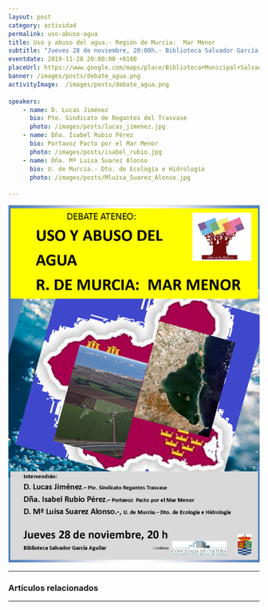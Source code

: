 ```yaml
---
layout: post
category: actividad
permalink: uso-abuso-agua
title: Uso y abuso del agua.- Región de Murcia:  Mar Menor    
subtitle: "Jueves 28 de noviembre, 20:00h.- Biblioteca Salvador García Aguilar"
eventdate: 2019-11-28 20:00:00 +0100
placeUrl: https://www.google.com/maps/place/Biblioteca+Municipal+Salvador+Garc%C3%ADa+Aguilar/@38.0580143,-1.2068741,17z/data=!3m1!4b1!4m5!3m4!1s0xd638752df5e7703:0x7bb1faa78306d56b!8m2!3d38.0580143!4d-1.2046854
banner: /images/posts/debate_agua.png
activityImage:  /images/posts/debate_agua.png  
     
speakers:  
    - name: D. Lucas Jiménez 
      bio: Pte. Sindicato de Regantes del Trasvase 
      photo: /images/posts/lucas_jimenez.jpg 
    - name: Dña. Isabel Rubio Pérez  
      bio: Portavoz Pacto por el Mar Menor  
      photo: /images/posts/isabel_rubio.jpg 
    - name: Dña. Mª Luisa Suarez Alonso
      bio: U. de Murcia.- Dto. de Ecología e Hidrología
      photo: /images/posts/Mluisa_Suarez_Alonso.jpg

---
```


![cartel](/images/posts/debate_agua.png)  

***

### Artículos relacionados


***

